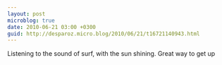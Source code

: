 ```yaml
---
layout: post
microblog: true
date: 2010-06-21 03:00 +0300
guid: http://desparoz.micro.blog/2010/06/21/t16721140943.html
---
```

Listening to the sound of surf, with  the sun shining. Great way to get up
